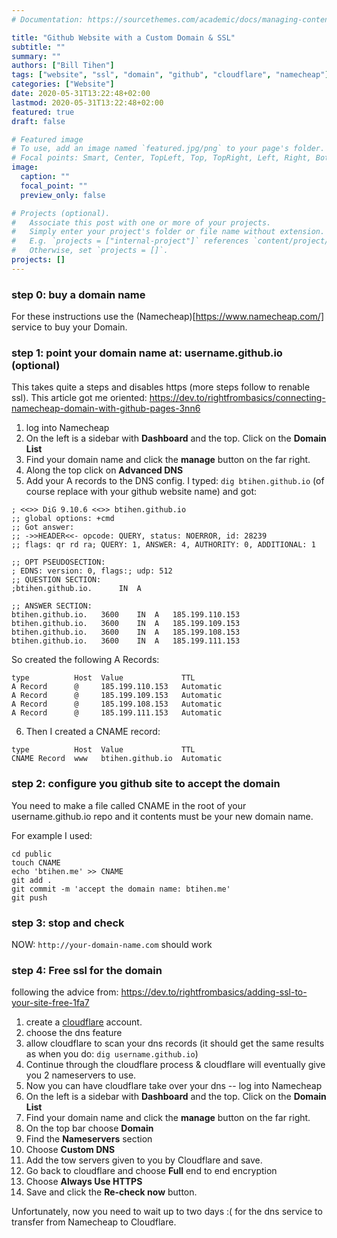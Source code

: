 ```yaml
---
# Documentation: https://sourcethemes.com/academic/docs/managing-content/

title: "Github Website with a Custom Domain & SSL"
subtitle: ""
summary: ""
authors: ["Bill Tihen"]
tags: ["website", "ssl", "domain", "github", "cloudflare", "namecheap"]
categories: ["Website"]
date: 2020-05-31T13:22:48+02:00
lastmod: 2020-05-31T13:22:48+02:00
featured: true
draft: false

# Featured image
# To use, add an image named `featured.jpg/png` to your page's folder.
# Focal points: Smart, Center, TopLeft, Top, TopRight, Left, Right, BottomLeft, Bottom, BottomRight.
image:
  caption: ""
  focal_point: ""
  preview_only: false

# Projects (optional).
#   Associate this post with one or more of your projects.
#   Simply enter your project's folder or file name without extension.
#   E.g. `projects = ["internal-project"]` references `content/project/deep-learning/index.md`.
#   Otherwise, set `projects = []`.
projects: []
---
```

### step 0: buy a domain name

For these instructions use the (Namecheap)[https://www.namecheap.com/] service to buy your Domain.

### step 1: point your domain name at: username.github.io (optional)

This takes quite a steps and disables https (more steps follow to renable ssl).  This article got me oriented:
https://dev.to/rightfrombasics/connecting-namecheap-domain-with-github-pages-3nn6

1. log into Namecheap
2. On the left is a sidebar with **Dashboard** and the top.  Click on the **Domain List**
3. Find your domain name and click the **manage** button on the far right.
4. Along the top click on **Advanced DNS**
5. Add your A records to the DNS config.  I typed: `dig btihen.github.io` (of course replace with your github website name) and got:
```
; <<>> DiG 9.10.6 <<>> btihen.github.io
;; global options: +cmd
;; Got answer:
;; ->>HEADER<<- opcode: QUERY, status: NOERROR, id: 28239
;; flags: qr rd ra; QUERY: 1, ANSWER: 4, AUTHORITY: 0, ADDITIONAL: 1

;; OPT PSEUDOSECTION:
; EDNS: version: 0, flags:; udp: 512
;; QUESTION SECTION:
;btihen.github.io.		IN	A

;; ANSWER SECTION:
btihen.github.io.	3600	IN	A	185.199.110.153
btihen.github.io.	3600	IN	A	185.199.109.153
btihen.github.io.	3600	IN	A	185.199.108.153
btihen.github.io.	3600	IN	A	185.199.111.153
```
So created the following A Records:
```
type          Host  Value             TTL
A Record      @     185.199.110.153   Automatic
A Record      @     185.199.109.153   Automatic
A Record      @     185.199.108.153   Automatic
A Record      @     185.199.111.153   Automatic
```
6. Then I created a CNAME record:
```
type          Host  Value             TTL
CNAME Record  www   btihen.github.io  Automatic
```

### step 2: configure you github site to accept the domain

You need to make a file called CNAME in the root of your username.github.io repo and it contents must be your new domain name.

For example I used:
```
cd public
touch CNAME
echo 'btihen.me' >> CNAME
git add .
git commit -m 'accept the domain name: btihen.me'
git push
```

### step 3: stop and check

NOW: `http://your-domain-name.com` should work

### step 4: Free ssl for the domain

following the advice from: https://dev.to/rightfrombasics/adding-ssl-to-your-site-free-1fa7

1. create a [cloudflare](https://www.cloudflare.com/) account.
2. choose the dns feature
3. allow cloudflare to scan your dns records (it should get the same results as when you do: `dig username.github.io`)
4. Continue through the cloudflare process & cloudflare will eventually give you 2 nameservers to use.
5. Now you can have cloudflare take over your dns -- log into Namecheap
6. On the left is a sidebar with **Dashboard** and the top.  Click on the **Domain List**
7. Find your domain name and click the **manage** button on the far right.
8. On the top bar choose **Domain**
9. Find the **Nameservers** section
10. Choose **Custom DNS**
11. Add the tow servers given to you by Cloudflare and save.
12. Go back to cloudflare and choose **Full** end to end encryption
13. Choose **Always Use HTTPS**
14. Save and click the **Re-check now** button.

Unfortunately, now you need to wait up to two days :( for the dns service to transfer from Namecheap to Cloudflare.
